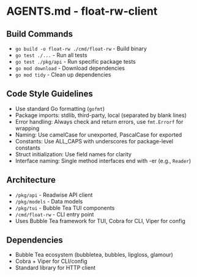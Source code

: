 # AGENTS.md - float-rw-client

## Build Commands
- `go build -o float-rw ./cmd/float-rw` - Build binary
- `go test ./...` - Run all tests
- `go test ./pkg/api` - Run specific package tests
- `go mod download` - Download dependencies
- `go mod tidy` - Clean up dependencies

## Code Style Guidelines
- Use standard Go formatting (`gofmt`)
- Package imports: stdlib, third-party, local (separated by blank lines)
- Error handling: Always check and return errors, use `fmt.Errorf` for wrapping
- Naming: Use camelCase for unexported, PascalCase for exported
- Constants: Use ALL_CAPS with underscores for package-level constants
- Struct initialization: Use field names for clarity
- Interface naming: Single method interfaces end with -er (e.g., `Reader`)

## Architecture
- `/pkg/api` - Readwise API client
- `/pkg/models` - Data models
- `/pkg/tui` - Bubble Tea TUI components
- `/cmd/float-rw` - CLI entry point
- Uses Bubble Tea framework for TUI, Cobra for CLI, Viper for config

## Dependencies
- Bubble Tea ecosystem (bubbletea, bubbles, lipgloss, glamour)
- Cobra + Viper for CLI/config
- Standard library for HTTP client
